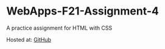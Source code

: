 # WebApps-F21-Assignment-4
A practice assignment for HTML with CSS

Hosted at: [GitHub](https://44-563-webapps-f21.github.io/webapps-f21-assignment-4-JonathanVelkeneers/play.html)
